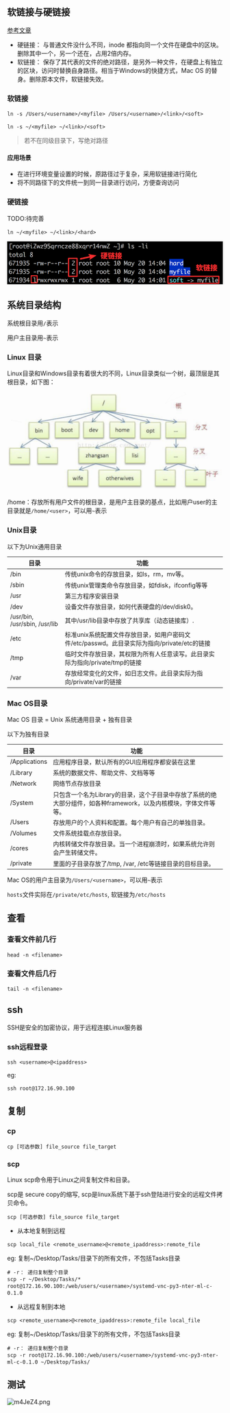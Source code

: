 ## 软链接与硬链接

[参考文章](https://www.jianshu.com/p/dde6a01c4094)

- 硬链接： 与普通文件没什么不同，inode 都指向同一个文件在硬盘中的区块。删除其中一个，另一个还在，占用2倍内存。
- 软链接： 保存了其代表的文件的绝对路径，是另外一种文件，在硬盘上有独立的区块，访问时替换自身路径。相当于Windows的快捷方式，Mac OS 的替身。删除原本文件，软链接失效。

### 软链接

```
ln -s /Users/<username>/<myfile> /Users/<username>/<link>/<soft>
```

```
ln -s ~/<myfile> ~/<link>/<soft>
```

> 若不在同级目录下，写绝对路径

#### 应用场景

- 在进行环境变量设置的时候，原路径过于复杂，采用软链接进行简化
- 将不同路径下的文件统一到同一目录进行访问，方便查询访问

### 硬链接

TODO:待完善

```
ln ~/<myfile> ~/<link>/<hard>
```

![img](/assets/images/linux/image-201908151615.png)

## 系统目录结构

系统根目录用`/`表示

用户主目录用`~`表示

### Linux 目录

Linux目录和Windows目录有着很大的不同，Linux目录类似一个树，最顶层是其根目录，如下图：

![image-20190816100759803](/assets/images/linux/image-20190816100759803.png)

/home：存放所有用户文件的根目录，是用户主目录的基点，比如用户user的主目录就是`/home/<user>`，可以用`~`表示

### Unix目录

以下为Unix通用目录

| 目录 | 功能 |
| ----- | ------------------------------------------------- |
| /bin  | 传统unix命令的存放目录，如ls，rm，mv等。          |
| /sbin | 传统unix管理类命令存放目录，如fdisk，ifconfig等等 |
| /usr  | 第三方程序安装目录                                |
|/dev       |设备文件存放目录，如何代表硬盘的/dev/disk0。|
|/usr/bin, /usr/sbin, /usr/lib|其中/usr/lib目录中存放了共享库（动态链接库）.|
|/etc       |标准unix系统配置文件存放目录，如用户密码文件/etc/passwd。此目录实际为指向/private/etc的链接|
|/tmp       |临时文件存放目录，其权限为所有人任意读写。此目录实际为指向/private/tmp的链接|
|/var       |存放经常变化的文件，如日志文件。此目录实际为指向/private/var的链接|

### Mac OS目录

Mac OS 目录 = Unix 系统通用目录 + 独有目录

以下为独有目录

| 目录          | 功能                                                         |
| ------------- | ------------------------------------------------------------ |
| /Applications | 应用程序目录，默认所有的GUI应用程序都安装在这里              |
| /Library      | 系统的数据文件、帮助文件、文档等等                           |
| /Network      | 网络节点存放目录                                             |
| /System       | 只包含一个名为Library的目录，这个子目录中存放了系统的绝大部分组件，如各种framework，以及内核模块，字体文件等等。 |
| /Users        | 存放用户的个人资料和配置。每个用户有自己的单独目录。         |
| /Volumes      | 文件系统挂载点存放目录。                                     |
| /cores        | 内核转储文件存放目录。当一个进程崩溃时，如果系统允许则会产生转储文件。 |
| /private      | 里面的子目录存放了/tmp, /var, /etc等链接目录的目标目录。     |

Mac OS的用户主目录为`/Users/<username>`，可以用`~`表示

`hosts`文件实际在`/private/etc/hosts`, 软链接为`/etc/hosts`

## 查看

### 查看文件前几行

```
head -n <filename>
```

### 查看文件后几行

```
tail -n <filename>
```

## ssh

SSH是安全的加密协议，用于远程连接Linux服务器

### ssh远程登录

```
ssh <username>@<ipaddress>
```

eg:

```
ssh root@172.16.90.100
```

## 复制

### cp

```
cp [可选参数] file_source file_target 
```

### scp

Linux scp命令用于Linux之间复制文件和目录。

scp是 secure copy的缩写, scp是linux系统下基于ssh登陆进行安全的远程文件拷贝命令。

```
scp [可选参数] file_source file_target 
```

- 从本地复制到远程

```
scp local_file <remote_username>@<remote_ipaddress>:remote_file
```

eg: 复制~/Desktop/Tasks/目录下的所有文件，不包括Tasks目录

```
# -r： 递归复制整个目录
scp -r ~/Desktop/Tasks/* root@172.16.90.100:/web/users/<username>/systemd-vnc-py3-nter-ml-c-0.1.0
```

- 从远程复制到本地

```
scp <remote_username>@<remote_ipaddress>:remote_file local_file
```

eg: 复制~/Desktop/Tasks/目录下的所有文件，不包括Tasks目录

```
# -r： 递归复制整个目录
scp -r root@172.16.90.100:/web/users/<username>/systemd-vnc-py3-nter-ml-c-0.1.0 ~/Desktop/Tasks/
```

## 测试

![m4JeZ4.png](https://s2.ax1x.com/2019/08/27/m4JeZ4.png)